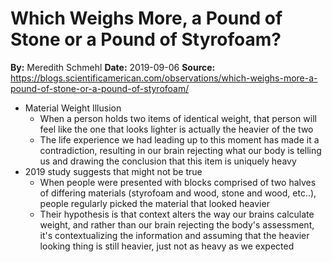 # Which Weighs More, a Pound of Stone or a Pound of Styrofoam?
**By:** Meredith Schmehl
**Date:** 2019-09-06
**Source:** https://blogs.scientificamerican.com/observations/which-weighs-more-a-pound-of-stone-or-a-pound-of-styrofoam/

- Material Weight Illusion
	- When a person holds two items of identical weight, that person will feel like the one that looks lighter is actually the heavier of the two
	- The life experience we had leading up to this moment has made it a contradiction, resulting in our brain rejecting what our body is telling us and drawing the conclusion that this item is uniquely heavy
- 2019 study suggests that might not be true
	- When people were presented with blocks comprised of two halves of differing materials (styrofoam and wood, stone and wood, etc..), people regularly picked the material that looked heavier
	- Their hypothesis is that context alters the way our brains calculate weight, and rather than our brain rejecting the body's assessment, it's contextualizing the information and assuming that the heavier looking thing is still heavier, just not as heavy as we expected